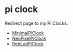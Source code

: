 # pi clock

Redirect page to my Pi Clocks:

 * [MinimalPiClock](https://github.com/richelbilderbeek/MinimalPiClock)
 * [NeoPixelPiClock](https://github.com/richelbilderbeek/NeoPixelPiClock)
 * [RgbLedPiClock](https://github.com/richelbilderbeek/RgbLedPiClock)
